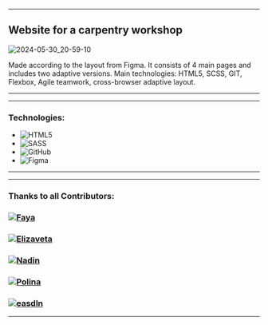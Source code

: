 ***
## Website for a carpentry workshop

![2024-05-30_20-59-10](https://github.com/NadinKonst/Website_for_carpentry_workshop/assets/148748559/8e0bb3b9-3732-4bb3-8165-ca4fc4f9e0b4)

Made according to the layout from Figma. 
It consists of 4 main pages and includes two adaptive versions.
Main technologies: HTML5, SCSS, GIT, Flexbox, Agile teamwork, cross-browser adaptive layout. 
***
***
### Technologies:
* ![HTML5](https://img.shields.io/badge/html5-%23E34F26.svg?style=for-the-badge&logo=html5&logoColor=white)
* ![SASS](https://img.shields.io/badge/SASS-hotpink.svg?style=for-the-badge&logo=SASS&logoColor=white)
* ![GitHub](https://img.shields.io/badge/github-%23121011.svg?style=for-the-badge&logo=github&logoColor=white)
* ![Figma](https://img.shields.io/badge/figma-%23F24E1E.svg?style=for-the-badge&logo=figma&logoColor=white)
***
***
### Thanks to all Contributors:
 <h3>
  <a href="https://github.com/FayaAkh">
    <img alt="Faya" src="https://img.shields.io/badge/-Faya-black?style=for-the-badge&logo=github&logoColor=white" />
  </a>
</h3>
 <h3>
  <a href="https://github.com/grecha97">
    <img alt="Elizaveta" src="https://img.shields.io/badge/- Elizaveta-black?style=for-the-badge&logo=github&logoColor=white" />
  </a>
</h3>
 <h3>
  <a href="https://github.com/NadinKonst">
    <img alt="Nadin" src="https://img.shields.io/badge/-Nadin-black?style=for-the-badge&logo=github&logoColor=white" />
  </a>
</h3>
 <h3>
  <a href="https://github.com/AleksandrovaPolina">
    <img alt="Polina" src="https://img.shields.io/badge/-Polina-black?style=for-the-badge&logo=github&logoColor=white" />
  </a>
</h3>
 <h3>
  <a href="https://github.com/easdln">
    <img alt="easdln" src="https://img.shields.io/badge/-easdln-black?style=for-the-badge&logo=github&logoColor=white" />
  </a>
</h3>

***
